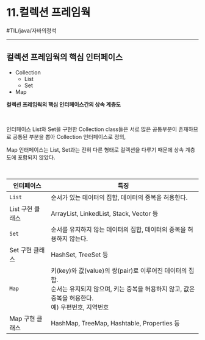 # 11.컬렉션 프레임웍

#TIL/java/자바의정석

---

## 컬렉션 프레임웍의 핵심 인터페이스

- Collection
  - List
  - Set
- Map

**컬렉션 프레임웍의 핵심 인터페이스간의 상속 계층도**

<br>

인터페이스 List와 Set을 구현한 Collection class들은 서로 많은 공통부분이 존재하므로 공통된 부분을 뽑아 Collection 인터페이스로 정의,

Map 인터페이스는 List, Set과는 전혀 다른 형태로 컬렉션을 다루기 때문에 상속 계층도에 포함되지 않았다.  

<br>

| 인터페이스       | 특징                                                         |
| ---------------- | ------------------------------------------------------------ |
| `List`           | 순서가 있는 데이터의 집합, 데이터의 중복을 허용한다.         |
| List 구현 클래스 | ArrayList, LinkedList, Stack, Vector 등                      |
| `Set`            | 순서를 유지하지 않는 데이터의 집합, 데이터의 중복을 허용하지 않는다. |
| Set 구현 클래스  | HashSet, TreeSet 등                                          |
| `Map`            | 키(key)와 값(value)의 쌍(pair)로 이루어진 데이터의 집합.<br>순서는 유지되지 않으며, 키는 중복을 허용하지 않고, 값은 중복을 허용한다.<br>예) 우편번호, 지역번호 |
| Map 구현 클래스  | HashMap, TreeMap, Hashtable, Properties 등                   |

<br>
